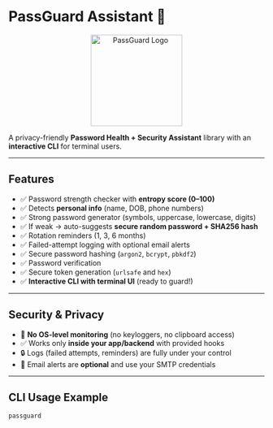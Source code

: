 # PassGuard Assistant 🔐

<p align="center">
  <img src="https://raw.githubusercontent.com/sathishkevinmitnick/passguard-assistant/main/logo.png" width="180" alt="PassGuard Logo">
</p>

A privacy-friendly **Password Health + Security Assistant** library with an **interactive CLI** for terminal users.

---

## Features
- ✅ Password strength checker with **entropy score (0–100)**
- ✅ Detects **personal info** (name, DOB, phone numbers)
- ✅ Strong password generator (symbols, uppercase, lowercase, digits)
- ✅ If weak → auto-suggests **secure random password + SHA256 hash**
- ✅ Rotation reminders (1, 3, 6 months)
- ✅ Failed-attempt logging with optional email alerts
- ✅ Secure password hashing (`argon2`, `bcrypt`, `pbkdf2`)
- ✅ Password verification
- ✅ Secure token generation (`urlsafe` and `hex`)
- ✅ **Interactive CLI with terminal UI** (ready to guard!)

---

## Security & Privacy
- 🚫 **No OS-level monitoring** (no keyloggers, no clipboard access)
- ✅ Works only **inside your app/backend** with provided hooks
- 🔒 Logs (failed attempts, reminders) are fully under your control
- 📧 Email alerts are **optional** and use your SMTP credentials

---

## CLI Usage Example

```bash
passguard
